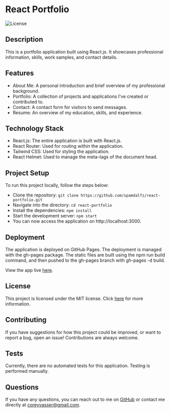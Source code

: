 # React Portfolio
![License](https://img.shields.io/badge/license-MIT-brightgreen.svg)

## Description

This is a portfolio application built using React.js. It showcases professional information, skills, work samples, and contact details.

## Features

- About Me: A personal introduction and brief overview of my professional background.
- Portfolio: A collection of projects and applications I've created or contributed to.
- Contact: A contact form for visitors to send messages.
- Resume: An overview of my education, skills, and experience.

## Technology Stack
- React.js: The entire application is built with React.js.
- React Router: Used for routing within the application.
- Tailwind CSS: Used for styling the application.
- React Helmet: Used to manage the meta-tags of the document head.

## Project Setup

To run this project locally, follow the steps below:

- Clone the repository: ``` git clone https://github.com/spamdalfz/react-portfolio.git ```
- Navigate into the directory: ```cd react-portfolio```
- Install the dependencies: ```npm install```
- Start the development server: ```npm start```
- You can now access the application on http://localhost:3000.

## Deployment

The application is deployed on GitHub Pages. The deployment is managed with the gh-pages package. The static files are built using the npm run build command, and then pushed to the gh-pages branch with gh-pages -d build.

View the app live [here](https://drive.google.com/file/d/1cnt5tiqcQcCrGN9lKpp_BA1Gg0pq9Bsu/view).


## License

This project is licensed under the MIT license. Click [here](https://opensource.org/licenses/MIT) for more information.

## Contributing

If you have suggestions for how this project could be improved, or want to report a bug, open an issue! Contributions are always welcome.

## Tests

Currently, there are no automated tests for this application. Testing is performed manually.

## Questions

If you have any questions, you can reach out to me on [GitHub](https://github.com/spamdalfz) or contact me directly at coreyvasser@gmail.com.